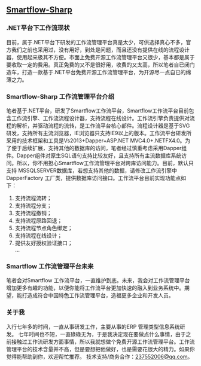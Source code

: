 ﻿## [Smartflow-Sharp](https://www.smartflow-sharp.com)
### .NET平台下工作流现状

目前，属于.NET平台下研发的工作流管理平台真是太少，可供选择真心不多，官方我们之前也采用过，没有用好，到处是问题，而且还没有提供在线的流程设计器，使用起来极其不方便。市面上免费开源工作流管理平台又很少，基本都是属于要收取一定的费用。真正免费的又不是很好用，收费的又太高，所以笔者自已闭门造车，打造一款基于.NET平台免费开源工作流管理平台，为开源尽一点自已的绵薄之力。
 
### Smartflow-Sharp 工作流管理平台介绍
笔者基于.NET平台，研发了Smartflow工作流平台，Smartflow工作流平台目前包含工作流引擎、工作流流程设计器，支持流程在线设计。工作流引擎负责提供对流程的解析，并驱动流程的流转，是工作流平台核心部件。流程设计器是基于SVG研发，支持所有主流浏览器，IE浏览器只支持IE9以上的版本。工作流平台研发所采用的技术框架和工具是Vs2013+Dapper+ASP.NET MVC4.0+.NETFX4.0。为了便于后续扩展，支持其他的数据库的访问，笔者经过慎重考虑采用Dapper组件。Dapper组件对原生SQL语句支持比较友好，且支持所有主流数据库系统访问。所以，你不用担心Smartflow工作流管理平台对跨库访问能力。目前，默认只支持 MSSQLSERVER数据库，若想支持其他的数据，请修改工作流引擎中DapperFactory 工厂类，提供数据库访问接口。工作流平台目前实现功能点如下：
1.	支持流程流转；<br/>
2.	支持流程分支；<br/>
3.	支持流程撤销；<br/>
4.	支持流程原路回退；<br/>
5.	支持流程节点角色绑定；<br/>
6.	支持流程在线设计；<br/>
7.	提供友好授权验证接口；<br/>
...
### Smartflow 工作流管理平台未来
笔者会对Smartflow 工作流平台，一直维护到底。未来，我会对工作流管理平台增加更多有趣的功能，以便你能将工作流平台更加快速的融入到业务系统中。期望，能打造成符合中国特色工作流管理平台，造福更多企业和开发人员。
### 关于我
入行七年多的时间，一直从事研发工作，主要从事的ERP 管理类型信息系统研发。 七年时间也不短，一直碌碌无为，于是我决定现在要做点什么事情，由于之前接触过工作流研发方面事情，所以我就想做个免费开源工作流管理平台。工作流管理平台的技术含量并不高，但是要想把他做好，也是需要花很大的精力。如果你觉得能帮助到你，欢迎帮忙推荐。
技术支持/商务合作：237552006@qq.com。